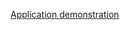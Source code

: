 [Application demonstration](https://drive.google.com/drive/folders/13NMRPDizouPpJL1hRPQVtX--I5rPQ7R6?usp=sharing)
